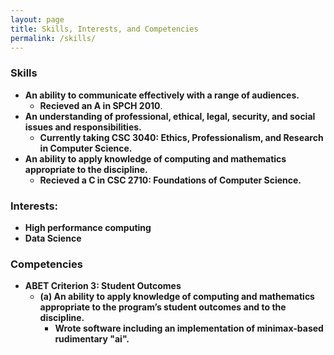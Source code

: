 ```yaml
---
layout: page
title: Skills, Interests, and Competencies
permalink: /skills/
---
```

### Skills
* **An ability to communicate effectively with a range of audiences.**
    * **Recieved an A in SPCH 2010**.
* **An understanding of professional, ethical, legal, security, and social issues and responsibilities.**
    * **Currently taking CSC 3040: Ethics, Professionalism, and Research in Computer Science.**
* **An ability to apply knowledge of computing and mathematics appropriate to the discipline.**
    * **Recieved a C in CSC 2710: Foundations of Computer Science.**


### Interests:
* **High performance computing**
* **Data Science**



### Competencies
* **ABET Criterion 3: Student Outcomes**
    * **(a) An ability to apply knowledge of computing and mathematics appropriate to the program’s student outcomes and to the discipline.**
        * **Wrote software including an implementation of minimax-based rudimentary "ai".** 